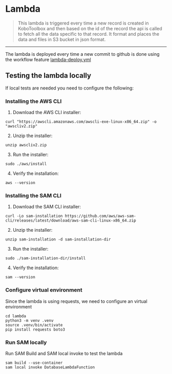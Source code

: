 # Lambda

> This lambda is triggered every time a new record is created in KoboToolbox and then based on the id of the record the api is called to fetch all the data specific to that record. It format and places the data and files in S3 bucket in json format.

***

The lambda is deployed every time a new commit to github is done using the workflow feature [lambda-deploy.yml](../.github/workflows/lambda-deploy.yml)

## Testing the lambda locally

If local tests are needed you need to configure the following:

### Installing the AWS CLI

1. Download the AWS CLI installer:

```shell
curl "https://awscli.amazonaws.com/awscli-exe-linux-x86_64.zip" -o "awscliv2.zip"
```

2. Unzip the installer:

```shell
unzip awscliv2.zip
```

3. Run the installer:
```shel
sudo ./aws/install
```

4. Verify the installation:
```shell
aws --version
```

### Installing the SAM CLI
1. Download the SAM CLI installer:
```shell
curl -Lo sam-installation https://github.com/aws/aws-sam-cli/releases/latest/download/aws-sam-cli-linux-x86_64.zip
```

2. Unzip the installer:
```shell
unzip sam-installation -d sam-installation-dir
```

3. Run the installer:
```shell
sudo ./sam-installation-dir/install
```

4. Verify the installation:
```shell
sam --version
```

### Configure virtual environment
Since the lambda is using requests, we need to configure an virtual environment

```shell
cd lambda
python3 -m venv .venv
source .venv/bin/activate
pip install requests boto3
```

### Run SAM locally
Run SAM Build and SAM local invoke to test the lambda

```shell
sam build --use-container
sam local invoke DatabaseLambdaFunction
```